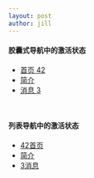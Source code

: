 ```yaml
---
layout: post
author: jill
---
```


<h4>胶囊式导航中的激活状态</h4>
<ul class="nav nav-pills">
    <li class="active">
        <a href="#">首页
            <span class="badge">42</span>
        </a>
    </li>
    <li>
        <a href="#">简介</a>
    </li>
    <li>
        <a href="#">消息
            <span class="badge">3</span>
        </a>
    </li>
</ul>
<br>
<h4>列表导航中的激活状态</h4>
<ul class="nav nav-pills nav-stacked" style="max-width: 260px;">
    <li class="active">
        <a href="#">
            <span class="badge pull-right">42</span>首页</a>
        </li>
    <li>
        <a href="#">简介</a>
    </li>
    <li>
        <a href="#">
            <span class="badge pull-right">3</span>消息
        </a>
    </li>
</ul>